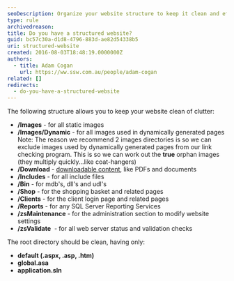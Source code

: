```yaml
---
seoDescription: Organize your website structure to keep it clean and efficient with separate directories for images, downloadable content, include files, executables, shopping cart pages, client login, reports, maintenance, and validation checks.
type: rule
archivedreason:
title: Do you have a structured website?
guid: bc57c30a-d1d8-4796-883d-ae82d54338b5
uri: structured-website
created: 2016-08-03T18:48:19.0000000Z
authors:
  - title: Adam Cogan
    url: https://ww.ssw.com.au/people/adam-cogan
related: []
redirects:
  - do-you-have-a-structured-website
---
```


The following structure allows you to keep your website clean of clutter:

<!--endintro-->

- **/Images** - for all static images
- **/Images/Dynamic** - for all images used in dynamically generated pages
  Note: The reason we recommend 2 images directories is so we can exclude images used by dynamically generated pages from our link checking program. This is so we can work out the **true** orphan images (they multiply quickly...like coat-hangers)
- **/Download** - [downloadable content](/centralize-downloadable-files), like PDFs and documents
- **/Includes** - for all include files
- **/Bin** - for mdb's, dll's and udl's
- **/Shop** - for the shopping basket and related pages
- **/Clients** - for the client login page and related pages
- **/Reports** - for any SQL Server Reporting Services
- **/zsMaintenance** - for the administration section to modify website settings
- **/zsValidate**  - for all web server status and validation checks

The root directory should be clean, having only:

- **default (.aspx, .asp, .htm)**
- **global.asa**
- **application.sln**
